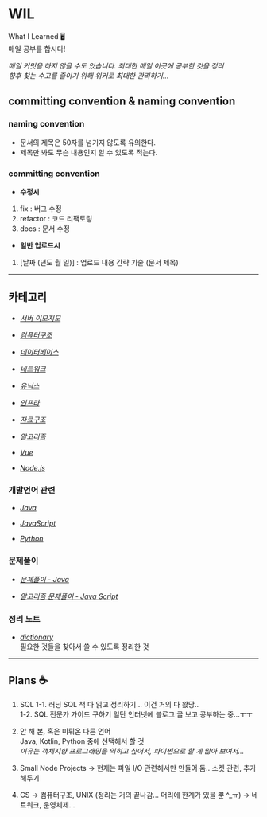 # WIL

What I Learned 🖥  
매일 공부를 합시다!

_매일 커밋을 하지 않을 수도 있습니다. 최대한 매일 이곳에 공부한 것을 정리_    
_향후 찾는 수고를 줄이기 위해 위키로 최대한 관리하기..._

## committing convention & naming convention

### naming convention

- 문서의 제목은 50자를 넘기지 않도록 유의한다.
- 제목만 봐도 무슨 내용인지 알 수 있도록 적는다.

### committing convention

- **수정시**

1. fix : 버그 수정
2. refactor : 코드 리팩토링
3. docs : 문서 수정

- **일반 업로드시**

1. [날짜 (년도 월 일)] : 업로드 내용 간략 기술 (문서 제목)

---

## 카테고리

- _[서버 이모지모](Servers/README.md)_  
  

- _[컴퓨터구조]([CS]ComputerArchitecture/README.md)_  


- _[데이터베이스]([CS]Database/README.md)_  


- _[네트워크]([CS]Network/README.md)_  


- _[유닉스]([CS]Unix/README.md)_  


- _[인프라]([CS]Infrastructure/README.md)_


- _[자료구조]([CS]DataStructure/README.md)_  


- _[알고리즘]([CS]Algorithm/README.md)_  


- _[Vue](Vue/README.md)_


- _[Node.js](NodeJs/README.md)_  



### 개발언어 관련

- _[Java]([PL]Java/README.md)_  


- _[JavaScript]([PL]Javascript/README.md)_  


- _[Python]([PL]Python/README.md)_  

### 문제풀이

- _[문제풀이 - Java]([PS]Java/README.md)_

  
- _[알고리즘 문제풀이 - Java Script]([PS]Js/README.md)_


### 정리 노트

- _[dictionary](dictionary)_  
  필요한 것들을 찾아서 쓸 수 있도록 정리한 것

---

## Plans ☕

1. SQL
  1-1. 러닝 SQL 책 다 읽고 정리하기... 이건 거의 다 왔당..      
  1-2. SQL 전문가 가이드 구하기 일단 인터넷에 블로그 글 보고 공부하는 중...ㅜㅜ    


2. 안 해 본, 혹은 미뤄온 다른 언어       
   Java, Kotlin, Python 중에 선택해서 할 것       
   _이유는 객체지향 프로그래밍을 익히고 싶어서, 파이썬으로 할 게 많아 보여서..._    


3. Small Node Projects -> 현재는 파일 I/O 관련해서만 만들어 둠..  소켓 관련, 추가해두기   
4. CS -> 컴퓨터구조, UNIX (정리는 거의 끝나감... 머리에 한계가 있을 뿐 ^_ㅠ) -> 네트워크, 운영체제...      


 
